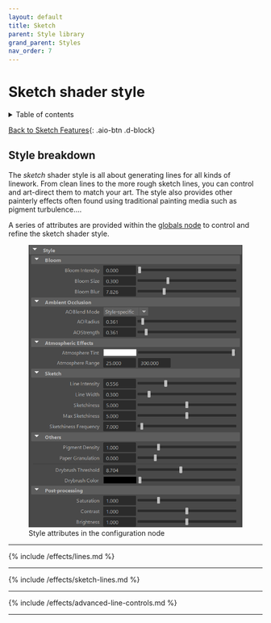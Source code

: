 ```yaml
---
layout: default
title: Sketch
parent: Style library
grand_parent: Styles
nav_order: 7
---
```


# Sketch shader style

<details close markdown="block">
  <summary>
    Table of contents
  </summary>
  {: .text-delta }
1. TOC
{:toc}
</details>

[Back to Sketch Features](https://artineering.io/styles/warp
){: .aio-btn .d-block}

## Style breakdown

The _sketch_ shader style is all about generating lines for all kinds of linework. From clean lines to the more rough sketch lines, you can control and art-direct them to match your art. The style also provides other painterly effects often found using traditional painting media such as pigment turbulence....

A series of attributes are provided within the [globals node](/flair/getting-started/globals/) to control and refine the sketch shader style.

<figure class="aio-ui">
    <img src="/media/styles/sketch/style-attrs.png" alt="Style attributes">
    <figcaption>Style attributes in the configuration node</figcaption>
</figure>

---

{% include /effects/lines.md %}

---

{% include /effects/sketch-lines.md %}

---

{% include /effects/advanced-line-controls.md %}

---
